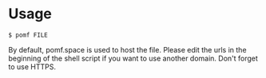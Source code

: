 # Usage
`$ pomf FILE`

By default, pomf.space is used to host the file. Please edit the urls in the beginning of the shell script if you want to use another domain. Don't forget to use HTTPS.
